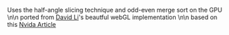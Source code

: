 Uses the half-angle slicing technique and odd-even merge sort on the GPU \n\n
ported from [David Li](https://github.com/dli/flow/)'s beautful webGL implementation \n\n
based on this [Nvida Article](chrome-extension://kjnclckkljgkjkephofiphecmokenanp/http://docs.nvidia.com/cuda/samples/5_Simulations/smokeParticles/doc/smokeParticles.pdf)

